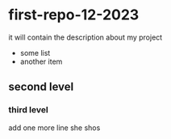 # first-repo-12-2023
it will contain the description about my project
- some list
- another item

## second level

### third level
add one more line
she shos
